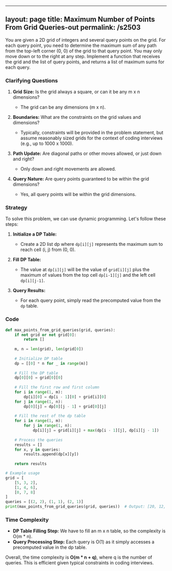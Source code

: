 
---
layout: page
title:  Maximum Number of Points From Grid Queries-out
permalink: /s2503
---

You are given a 2D grid of integers and several query points on the grid. For each query point, you need to determine the maximum sum of any path from the top-left corner (0, 0) of the grid to that query point. You may only move down or to the right at any step. Implement a function that receives the grid and the list of query points, and returns a list of maximum sums for each query.

### Clarifying Questions

1. **Grid Size:** Is the grid always a square, or can it be any m x n dimensions?
    - The grid can be any dimensions (m x n).

2. **Boundaries:** What are the constraints on the grid values and dimensions?
    - Typically, constraints will be provided in the problem statement, but assume reasonably sized grids for the context of coding interviews (e.g., up to 1000 x 1000).

3. **Path Update:** Are diagonal paths or other moves allowed, or just down and right?
    - Only down and right movements are allowed.

4. **Query Nature:** Are query points guaranteed to be within the grid dimensions?
    - Yes, all query points will be within the grid dimensions.

### Strategy

To solve this problem, we can use dynamic programming. Let's follow these steps:

1. **Initialize a DP Table:**
   - Create a 2D list dp where `dp[i][j]` represents the maximum sum to reach cell (i, j) from (0, 0).

2. **Fill DP Table:**
   - The value at `dp[i][j]` will be the value of `grid[i][j]` plus the maximum of values from the top cell `dp[i-1][j]` and the left cell `dp[i][j-1]`.

3. **Query Results:**
   - For each query point, simply read the precomputed value from the `dp` table.

### Code

```python
def max_points_from_grid_queries(grid, queries):
    if not grid or not grid[0]:
        return []
        
    m, n = len(grid), len(grid[0])
    
    # Initialize DP table
    dp = [[0] * n for _ in range(m)]
    
    # Fill the DP table
    dp[0][0] = grid[0][0]
    
    # Fill the first row and first column
    for i in range(1, m):
        dp[i][0] = dp[i - 1][0] + grid[i][0]
    for j in range(1, n):
        dp[0][j] = dp[0][j - 1] + grid[0][j]
    
    # Fill the rest of the dp table
    for i in range(1, m):
        for j in range(1, n):
            dp[i][j] = grid[i][j] + max(dp[i - 1][j], dp[i][j - 1])
    
    # Process the queries
    results = []
    for x, y in queries:
        results.append(dp[x][y])
    
    return results

# Example usage
grid = [
    [5, 3, 2],
    [1, 4, 6],
    [0, 7, 8]
]
queries = [(2, 2), (1, 1), (2, 1)]
print(max_points_from_grid_queries(grid, queries))  # Output: [20, 12, 15]
```

### Time Complexity

- **DP Table Filling Step:** We have to fill an m x n table, so the complexity is O(m * n).
- **Query Processing Step:** Each query is O(1) as it simply accesses a precomputed value in the dp table.

Overall, the time complexity is **O(m * n + q)**, where q is the number of queries. This is efficient given typical constraints in coding interviews.